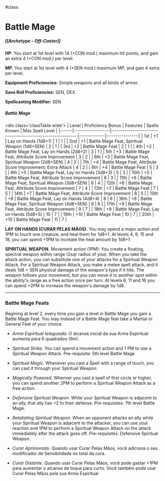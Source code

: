 #class
# Battle Mage
##### [[Archetype - Off-Caster]]

**HP**: You start at 1st level with 14 (+CON mod.) maximum hit points, and gain an extra 4 (+CON mod.) per level.

**MP**: You start at 1st level with 4 (+SEN mod.) maximum MP, and gain 4 extra per level.

**Equipment Proficiencies:** Simple weapons and all kinds of armor.

**Save Roll Proficiencies:** SEN, DEX.

**Spellcasting Modifier:** SEN

##### Battle Mage

\<div class='classTable wide'>
| Level | Proficiency Bonus | Features                                                    | Spells Known | Max Spell Level |
|:-----:|:-----------------:|:----------------------------------------------------------- |:------------:|:---------------:|
|  1st  |        +1         | Lay on Hands (1d8+1)                                        |      1       |        1        |
|  2nd  |        +1         | Battle Mage Feat, Spiritual Weapon (1d8+SEN)                |      2       |        1        |
|  3rd  |        +2         | Battle Mage Feat                                            |      2       |        1        |
|  4th  |        +2         | Battle Mage Feat, Lay on Hands (2d8+2)                      |      3       |        1        |
|  5th  |        +3         | Battle Mage Feat, Attribute Score Improvement               |      3       |        2        |
|  6th  |        +3         | Battle Mage Feat, Spiritual Weapon (2d8+SEN)                |      4       |        2        |
|  7th  |        +4         | Battle Mage Feat, Attribute Score Improvement, Extra Attack |      4       |        2        |
|  8th  |        +4         | Battle Mage Feat                                            |      5       |        3        |
|  9th  |        +5         | Battle Mage Feat, Lay on Hands (3d8+3)                      |      5       |        3        |
| 10th  |        +5         | Battle Mage Feat, Attribute Score Improvement               |      6       |        3        |
| 11th  |        +6         | Battle Mage Feat, Spiritual Weapon (3d8+SEN)                |      6       |        4        |
| 12th  |        +6         | Battle Mage Feat, Attribute Score Improvement               |      7       |        4        |
| 13th  |        +7         | Battle Mage Feat                                            |      7       |        5        |
| 14th  |        +7         | Battle Mage Feat, Attribute Score Improvement               |      8       |        5        |
| 15th  |        +8         | Battle Mage Feat, Lay on Hands (4d8+4)                      |      8       |        6        |
| 16th  |        +8         | Battle Mage Feat, Spiritual Weapon (4d8+SEN)                |      9       |        6        |
| 17th  |        +9         | Battle Mage Feat, Attribute Score Improvement               |      9       |        7        |
| 18th  |        +9         | Battle Mage Feat, Lay on Hands (5d8+5)                      |      10      |        7        |
| 19th  |        +10        | Battle Mage Feat                                            |      10      |        7        |
| 20th  |        +10        | Battle Mage Feat                                            |      11      |        7        | 
</div>

**LAY ON HANDS (CURAR PELAS MÃOS).** You may spend a major action and 1PM to touch one creature, and heal them for 1d8+1. At levels 4, 9, 15 and 18, you can spend +1PM to increate the heal amount by 1d8+1

**SPIRITUAL WEAPON.** Movement action (1PM): You create a floating, spectral weapon within range (2sqr radius of you). When you take the attack action, you can substitute one of your attacks for a Spiritual Weapon Attack. For a Spiritual Weapon Attack, you make a melee spell attack, and it deals 1d8 + SEN physical damage of the weapon's type if it hits. The weapon follows your movement, but you can move it to another spot within the ability's range as a free action once per turn. At levels 6, 11 and 16 you can spend +2PM to increase the weapon's damage by 1d8.
****
### Battle Mage Feats

Begining at level 2, every time you gain a level in Battle Mage you gain a Battle Mage Feat. You may instead of a Battle Mage feat take a Martial or General Feat of your choice.

- *Arma Espiritual teleguiada*. O alcanse inicial da sua Arma Espiritual aumenta para 6 quadrados (9m).

- *Spiritual Strike*. You can spend a movement action and 1 PM to use a Spiritual Weapon Attack. Pre-requisite: 5th level Battle Mage

- *Spiritual Magic*. Whenever you cast a Spell with a range of touch, you can cast it through your Spiritual Weapon.

- *Magically Powered*. Whenver you cast a spell of first circle or higher, you can spend another 2PM to perform a Spiritual Weapon Attack as a free action.

- *Defensive Spiritual Weapon*. While your Spiritual Weapon is adjacent to an ally, that ally has +2 to their defense. Pre-requisites: 7th level Battle Mage.

- *Retaliating Spiritual Weapon*. When an opponent attacks an ally while your Spiritual Weapon is adjacent to the attacker, you can use yout reaction and 1PM to perform a Spiritual Weapon Attack on the attack immediately after the attack goes off. Pre-requisites: Defensive Spiritual Weapon.

- *Curar Aprimorado*. Quando usar Curar Pelas Mãos, você adiciona o seu modificador de Sensibilidade no total da cura.

- *Curar Distante*. Quando usar Curar Pelas Mãos, você pode gastar +1PM para aumentar o alcanse de toque para curto. Você também pode usar Curar Pelas Mãos pela sua Arma Espiritual
